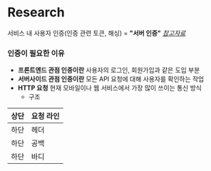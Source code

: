 # Research
서비스 내 사용자 인증(인증 관련 토큰, 해싱) = **"서버 인증"**
[*참고자료*](https://tansfil.tistory.com/58)

### 인증이 필요한 이유
- **프론트엔드 관점 인증이란**
사용자의 로그인, 회원가입과 같은 도입 부분
- **서버사이드 관점 인증이란**
모든 API 요청에 대해 사용자를 확인하는 작업
- **HTTP 요청**
현재 모바일이나 웹 서비스에서 가장 많이 쓰이는 통신 방식
    - 구조
    
|상단|요청 라인|
|----|----|
|하단|헤더|
|하단|공백|
|하단|바디|
